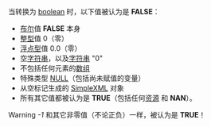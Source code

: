 当转换为 [boolean](http://php.net/manual/zh/language.types.boolean.php) 时，以下值被认为是 **FALSE**：   
- [布尔](http://php.net/manual/zh/language.types.boolean.php)值 **FALSE** 本身         
- [整型](http://php.net/manual/zh/language.types.integer.php)值 0（零）         
- [浮点型](http://php.net/manual/zh/language.types.float.php)值 0.0（零）         
- 空[字符串](http://php.net/manual/zh/language.types.string.php)，以及[字符串](http://php.net/manual/zh/language.types.string.php) "0"         
- 不包括任何元素的[数组](http://php.net/manual/zh/language.types.array.php)         
- 特殊类型 [NULL](http://php.net/manual/zh/language.types.null.php)（包括尚未赋值的变量）         
- 从空标记生成的 [SimpleXML](http://php.net/manual/zh/ref.simplexml.php) 对象         
- 所有其它值都被认为是 **TRUE**（包括任何[资源](http://php.net/manual/zh/language.types.resource.php) 和  **NAN**）。   

Warning *-1* 和其它非零值（不论正负）一样，被认为是 **TRUE**！    

